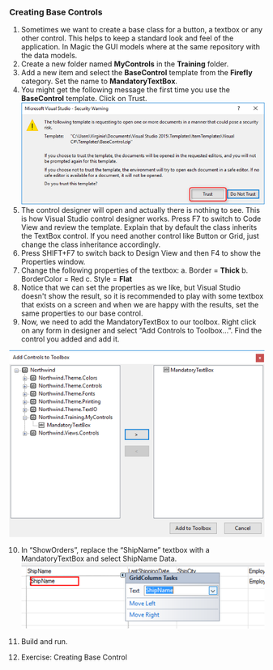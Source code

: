 ﻿### Creating Base Controls 
1. Sometimes we want to create a base class for a button, a textbox or any other control. This helps to keep a standard look and feel of the application. In Magic the GUI models where at the same repository with the data models.
2. Create a new folder named **MyControls** in the **Training** folder.
3. Add a new item and select the **BaseControl** template from the **Firefly** category. Set the name to **MandatoryTextBox**.
4. You might get the following message the first time you use the **BaseControl** template. Click on Trust.
![Warning Message](Warning-message-base-controls.png)
5. The control designer will open and actually there is nothing to see. This is how Visual Studio control designer works. Press F7 to switch to Code View and review the template. Explain that by default the class inherits the TextBox control. If you need another control like Button or Grid, just change the class inheritance accordingly.
6. Press SHIFT+F7 to switch back to Design View and then F4 to show the Properties window.
7. Change the following properties of the textbox:
    a. Border = **Thick**
    b. BorderColor = Red
    c. Style = **Flat**
8. Notice that we can set the properties as we like, but Visual Studio doesn't show the result, so it is recommended to play with some textbox that exists on a screen and when we are happy with the results, set the same properties to our base control. 
9. Now, we need to add the MandatoryTextBox to our toolbox. Right click on any form in designer and select “Add Controls to Toolbox…”. Find the control you added and add it.

![Add base control toolbox](Add_base_control_toolbox.png)

10. In “ShowOrders”, replace the “ShipName” textbox with a MandatoryTextBox and select ShipName Data.
![ShipName with MandatotyTextBox](ShipName_with_MandatotyTextBox.png)

11. Build and run. 
12. Exercise: Creating Base Control 
